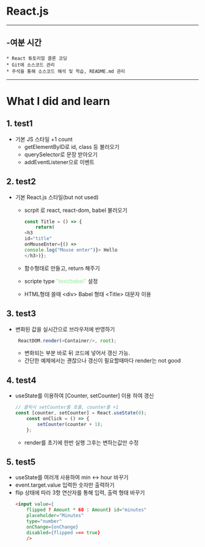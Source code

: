 # React.js
***
## -여분 시간
    * React 튜토리얼 클론 코딩      
    * Git에 소스코드 관리 
    * 주석을 통해 소스코드 해석 및 학습, README.md 관리
*****
# What I did and learn
## 1. test1
- 기본 JS 스타일 +1 count 
    - getElementByID로 id, class 등 불러오기
    - querySelector로 문장 받아오기
    - addEventListener으로 이벤트 
## 2. test2
- 기본 React.js 스타일(but not used)
    - scrpit 로 react, react-dom, babel 불러오기
     
        ```js
        const Title = () => { 
            return(
        <h3 
        id="title" 
        onMouseEnter={() => 
        console.log("Mouse enter")}> Hello 
        </h3>)};
        ```
    - 함수형태로 만들고, return 해주기
    - scripte type <span style="color:lightgreen">"text/babel"</span> 설정 
    -  HTML형태 쓸때 \<div> Babel 형태 \<Title> 대문자 이용

      
## 3. test3
- 변화된 값을 실시간으로 브라우저에 반영하기
    ```js
     ReactDOM.render(<Container/>, root);
    ```
    - 변화되는 부분 바로 뒤 코드에 넣어서 갱신 가능.
    - 간단한 예제에서는 괜찮으나 갱신이 필요할때마다 render는 not good

## 4. test4 
- useState를 이용하여 [Counter, setCounter] 이용 하여 갱신
    ```js
    // 클릭시 setCounter를 호출, counter를 +1
    const [counter, setCounter] = React.useState(0);
        const onClick = () => {
            setCounter(counter + 1);
        };
    ```
    - render를 초기에 한번 실행 그후는 변하는값만 수정
## 5. test5
- useState를 여러개 사용하여 min <-> hour 바꾸기
- event.target.value 입력한 숫자만 출력하기
- flip 상태에 따라 3항 연산자를 통해 입력, 출력 형태 바꾸기
    ```html
    <input value={
        flipped ? Amount * 60 : Amount} id="minutes" 
        placeholder="Minutes" 
        type="number" 
        onChange={onChange} 
        disabled={flipped === true}
        />
    ```
